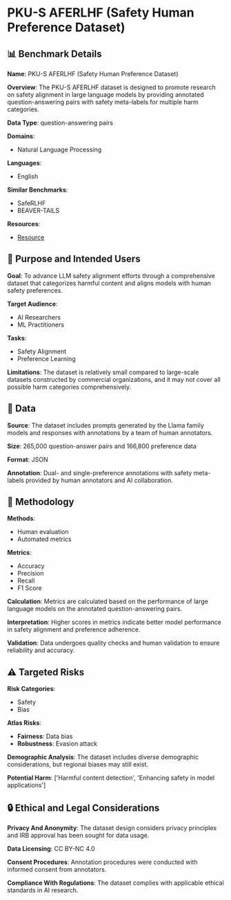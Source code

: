 # PKU-S AFERLHF (Safety Human Preference Dataset)

## 📊 Benchmark Details

**Name**: PKU-S AFERLHF (Safety Human Preference Dataset)

**Overview**: The PKU-S AFERLHF dataset is designed to promote research on safety alignment in large language models by providing annotated question-answering pairs with safety meta-labels for multiple harm categories.

**Data Type**: question-answering pairs

**Domains**:
- Natural Language Processing

**Languages**:
- English

**Similar Benchmarks**:
- SafeRLHF
- BEAVER-TAILS

**Resources**:
- [Resource](https://huggingface.co/datasets/PKU-Alignment/PKU-SafeRLHF)

## 🎯 Purpose and Intended Users

**Goal**: To advance LLM safety alignment efforts through a comprehensive dataset that categorizes harmful content and aligns models with human safety preferences.

**Target Audience**:
- AI Researchers
- ML Practitioners

**Tasks**:
- Safety Alignment
- Preference Learning

**Limitations**: The dataset is relatively small compared to large-scale datasets constructed by commercial organizations, and it may not cover all possible harm categories comprehensively.

## 💾 Data

**Source**: The dataset includes prompts generated by the Llama family models and responses with annotations by a team of human annotators.

**Size**: 265,000 question-answer pairs and 166,800 preference data

**Format**: JSON

**Annotation**: Dual- and single-preference annotations with safety meta-labels provided by human annotators and AI collaboration.

## 🔬 Methodology

**Methods**:
- Human evaluation
- Automated metrics

**Metrics**:
- Accuracy
- Precision
- Recall
- F1 Score

**Calculation**: Metrics are calculated based on the performance of large language models on the annotated question-answering pairs.

**Interpretation**: Higher scores in metrics indicate better model performance in safety alignment and preference adherence.

**Validation**: Data undergoes quality checks and human validation to ensure reliability and accuracy.

## ⚠️ Targeted Risks

**Risk Categories**:
- Safety
- Bias

**Atlas Risks**:
- **Fairness**: Data bias
- **Robustness**: Evasion attack

**Demographic Analysis**: The dataset includes diverse demographic considerations, but regional biases may still exist.

**Potential Harm**: ['Harmful content detection', 'Enhancing safety in model applications']

## 🔒 Ethical and Legal Considerations

**Privacy And Anonymity**: The dataset design considers privacy principles and IRB approval has been sought for data usage.

**Data Licensing**: CC BY-NC 4.0

**Consent Procedures**: Annotation procedures were conducted with informed consent from annotators.

**Compliance With Regulations**: The dataset complies with applicable ethical standards in AI research.
